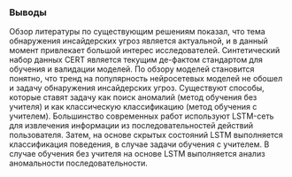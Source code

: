 
### Выводы

Обзор литературы по существующим решениям показал, что тема обнаружения инсайдерских угроз является актуальной, и в данный момент привлекает большой интерес исследователей. Синтетический набор данных CERT является текущим де-фактом стандартом для обучения и валидации моделей. По обзору моделей становится понятно, что тренд на популярность нейросетевых моделей не обошел и задачу обнаружения инсайдерских угроз. Существуют способы, которые ставят задачу как поиск аномалий (метод обучения без учителя) и как классическую классификацию (метод обучения с учителем). Большинство современных работ используют LSTM-сеть для извлечения информации из последовательностей действий пользователя. Затем, на основе скрытых состояний LSTM выполняется классификация поведения, в случае задачи обучения с учителем. В случае обучения без учителя на основе LSTM выполняется анализ аномальности последовательности.